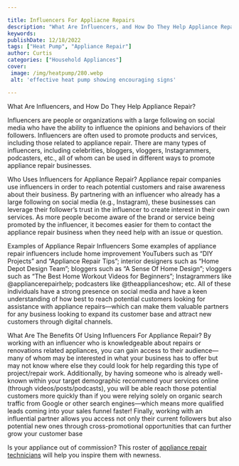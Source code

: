 ```yaml
---

title: Influencers For Appliacne Repairs
description: "What Are Influencers, and How Do They Help Appliance Repair?...continue on"
keywords: 
publishDate: 12/18/2022
tags: ["Heat Pump", "Appliance Repair"]
author: Curtis
categories: ["Household Appliances"]
cover: 
 image: /img/heatpump/280.webp
 alt: 'effective heat pump showing encouraging signs'

---
```


What Are Influencers, and How Do They Help Appliance Repair?

Influencers are people or organizations with a large following on social media who have the ability to influence the opinions and behaviors of their followers. Influencers are often used to promote products and services, including those related to appliance repair. There are many types of influencers, including celebrities, bloggers, vloggers, Instagrammers, podcasters, etc., all of whom can be used in different ways to promote appliance repair businesses. 

Who Uses Influencers for Appliance Repair? 
Appliance repair companies use influencers in order to reach potential customers and raise awareness about their business. By partnering with an influencer who already has a large following on social media (e.g., Instagram), these businesses can leverage their follower’s trust in the influencer to create interest in their own services. As more people become aware of the brand or service being promoted by the influencer, it becomes easier for them to contact the appliance repair business when they need help with an issue or question. 

Examples of Appliance Repair Influencers 
Some examples of appliance repair influencers include home improvement YouTubers such as “DIY Projects” and “Appliance Repair Tips”; interior designers such as “Home Depot Design Team”; bloggers such as “A Sense Of Home Design”; vloggers such as “The Best Home Workout Videos for Beginners”; Instagrammers like @appliancerepairhelp; podcasters like @theapplianceshow; etc. All of these individuals have a strong presence on social media and have a keen understanding of how best to reach potential customers looking for assistance with appliance repairs—which can make them valuable partners for any business looking to expand its customer base and attract new customers through digital channels. 

What Are The Benefits Of Using Influencers For Appliance Repair? 
By working with an influencer who is knowledgeable about repairs or renovations related appliances, you can gain access to their audience—many of whom may be interested in what your business has to offer but may not know where else they could look for help regarding this type of project/repair work. Additionally, by having someone who is already well-known within your target demographic recommend your services online (through videos/posts/podcasts), you will be able reach those potential customers more quickly than if you were relying solely on organic search traffic from Google or other search engines—which means more qualified leads coming into your sales funnel faster! Finally, working with an influential partner allows you access not only their current followers but also potential new ones through cross-promotional opportunities that can further grow your customer base

Is your appliance out of commission? This roster of <a href="/pages/appliance-repair-technicians/">appliance repair technicians</a> will help you inspire them with newness.